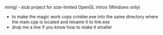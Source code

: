 minigl - stub project for size-limited OpenGL intros (Windows only)

- to make the magic work copy crinkler.exe into the same directory where the main.cpp is located 
and rename it to link.exe
- drop me a line if you know how to make it smaller